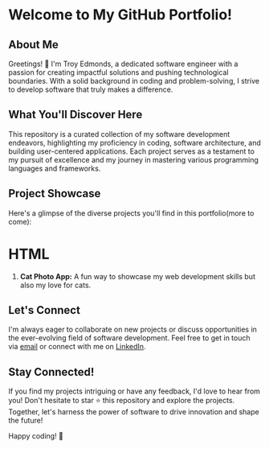 # Welcome to My GitHub Portfolio!

## About Me
Greetings! 👋 I'm Troy Edmonds, a dedicated software engineer with a passion for creating impactful solutions and pushing technological boundaries. With a solid background in coding and problem-solving, I strive to develop software that truly makes a difference.

## What You'll Discover Here
This repository is a curated collection of my software development endeavors, highlighting my proficiency in coding, software architecture, and building user-centered applications. Each project serves as a testament to my pursuit of excellence and my journey in mastering various programming languages and frameworks.

## Project Showcase
Here's a glimpse of the diverse projects you'll find in this portfolio(more to come):
# HTML
1. **Cat Photo App:** A fun way to showcase my web development skills but also my love for cats.


## Let's Connect
I'm always eager to collaborate on new projects or discuss opportunities in the ever-evolving field of software development. Feel free to get in touch via [email](troydonte93@gmail.com) or connect with me on [LinkedIn](https://www.linkedin.com/in/troy-edmonds/).

## Stay Connected!
If you find my projects intriguing or have any feedback, I'd love to hear from you! Don't hesitate to star ⭐️ this repository and explore the projects. Together, let's harness the power of software to drive innovation and shape the future!

Happy coding! 🚀

